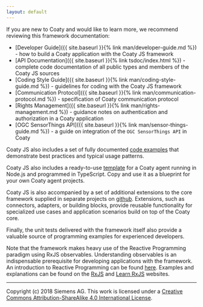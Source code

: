 ```yaml
---
layout: default
---
```

If you are new to Coaty and would like to learn more, we
recommend reviewing this framework documentation:

* [Developer Guide]({{ site.baseurl }}{% link man/developer-guide.md %}) -
  how to build a Coaty application with the Coaty JS framework
* [API Documentation]({{ site.baseurl }}{% link tsdoc/index.html %}) - complete
  code documentation of all public types and members of the Coaty JS sources
* [Coding Style Guide]({{ site.baseurl }}{% link man/coding-style-guide.md %}) -
  guidelines for coding with the Coaty JS framework
* [Communication Protocol]({{ site.baseurl }}{% link man/communication-protocol.md %}) -
  specification of Coaty communication protocol
* [Rights Management]({{ site.baseurl }}{% link man/rights-management.md %}) -
  guidance notes on authentication and authorization in a Coaty application
* [OGC SensorThings API]({{ site.baseurl }}{% link man/sensor-things-guide.md %}) -
  a guide on integration of the `OGC SensorThings API` in Coaty

Coaty JS also includes a set of fully documented [code
examples](https://github.com/coatyio/coaty-examples) that demonstrate best
practices and typical usage patterns.

Coaty JS also includes a ready-to-use
[template](https://github.com/coatyio/coaty-examples/tree/master/template/js)
for a Coaty agent running in Node.js and programmed in TypeScript. Copy and use
it as a blueprint for your own Coaty agent projects.

Coaty JS is also accompanied by a set of additional extensions to the core
framework supplied in separate projects on
[github](https://github.com/coatyio/). Extensions, such as connectors, adapters,
or building blocks, provide reusable functionality for specialized use cases and
application scenarios build on top of the Coaty core.

Finally, the unit tests delivered with the framework itself also provide a valuable
source of programming examples for experienced developers.

Note that the framework makes heavy use of the Reactive Programming paradigm
using RxJS observables. Understanding observables is an indispensable
prerequisite for developing applications with the framework. An introduction to
Reactive Programming can be found [here](http://reactivex.io/). Examples and
explanations can be found on the [RxJS](https://rxjs.dev/) and
[Learn RxJS](https://www.learnrxjs.io/) websites.

---
Copyright (c) 2018 Siemens AG. This work is licensed under a
[Creative Commons Attribution-ShareAlike 4.0 International License](http://creativecommons.org/licenses/by-sa/4.0/).